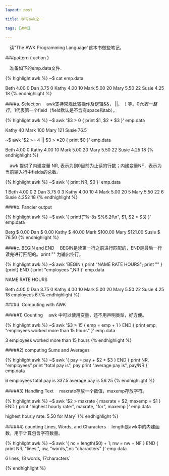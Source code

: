 ```yaml
---
layout: post

title: 学习awk之一

tags: [AWK]

---
```


&emsp;读"The AWK Programming Language"这本书做些笔记。

###pattern { action }

&emsp;准备如下的emp.data文件.

{% highlight awk %}
~$ cat emp.data

   Beth      4.00     0
   Dan       3.75     0
   Kathy     4.00     10
   Mark      5.00     20
   Mary      5.50     22
   Susie     4.25     18
{% endhighlight %}

####a. Selection
&emsp;awk支持常规比较操作及逻辑&&， ||， ！等。$0代表一整行，$1代表第一个field（field默认是不含有space和tab）。

{% highlight awk %}
~$ awk '$3 > 0 { print $1, $2 * $3 }' emp.data

   Kathy  40
   Mark  100
   Mary  121
   Susie  76.5

~$ awk '$2 >= 4 || $3 > =20 { print $0 }' emp.data

   Beth      4.00     0
   Kathy     4.00     10
   Mark      5.00     20
   Mary      5.50     22
   Susie     4.25     18
{% endhighlight %}

&emsp;awk 提供了内建变量 NR, 表示为到0目前为止读的行数；内建变量NF，表示为当前输入行中fields的总数。

{% highlight awk %}
~$ awk '{ print NR, $0 }' emp.data

   1 Beth      4.00     0
   2 Dan       3.75     0
   3 Kathy     4.00     10
   4 Mark      5.00     20
   5 Mary      5.50     22
   6 Susie     4.252    18
{% endhighlight %}

####b. Fancier output

{% highlight awk %}
~$ awk '{ printf("%-8s $%6.2f\n", $1, $2 * $3) }' emp.data

   Betg    $  0.00
   Dan     $  0.00
   Kathy   $ 40.00
   Mark    $100.00
   Mary    $121.00
   Susie   $ 76.50
{% endhighlight %}

####c. BEGIN and END
&emsp;BEGIN是读第一行之前进行匹配的，END是最后一行读完进行匹配的。print "" 为输出空行。


{% highlight awk %}
~$ awk 'BEGIN { print “NAME      RATE     HOURS"; print "" } {print} 
        END { print "employees      ",NR }' emp.data

   NAME      RATE     HOURS

   Beth      4.00     0
   Dan       3.75     0
   Kathy     4.00     10
   Mark      5.00     20
   Mary      5.50     22
   Susie     4.25     18
   employees 6
{% endhighlight %}

####d. Computing with AWK

#####1) Counting
&emsp;awk 中可以使用变量，还不用声明类型，好方便。

{% highlight awk %}
~$ awk '$3 > 15 { emp = emp + 1 }  END { print emp, "employees worked more than 15 hours" }' emp.data

   3 employees worked more than 15 hours
{% endhighlight %}

#####2) computing Sums and Averages

{% highlight awk %}
~$ awk  '{ pay = pay + $2 * $3 } END { print NR, "employees" 
                                       print "total pay is", pay
                                       print "average pay is", pay/NR
                                     }' emp.data

   6 employees
   total pay is 337.5
   average pay is 56.25
{% endhighlight %}

#####3) Handling Text
&emsp;maxrate存放一个数值，maxemp存放字符。

{% highlight awk %}
~$ awk '$2 > maxrate { maxrate = $2; maxemp = $1 } 
        END { print "highest hourly rate:",
              maxrate, "for", maxemp }' emp.data

   highest hourly rate: 5.50 for Mary`
{% endhighlight %}

#####4) counting Lines, Words, and Characters
&emsp;length是awk中的内建函数，用于计算包含字符数量。

{% highlight awk %}
~$ awk '{ nc = length($0) + 1; nw = nw + NF }
          END { print NR, "lines,", nw, "words,",nc "characters" }' emp.data

   6 lines, 18 words, 17characters`

{% endhighlight %}
